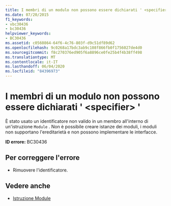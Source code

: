 ```yaml
---
title: I membri di un modulo non possono essere dichiarati ' <specifier> '
ms.date: 07/20/2015
f1_keywords:
- vbc30436
- bc30436
helpviewer_keywords:
- BC30436
ms.assetid: c0560864-64f6-4c76-803f-d9c51df89d62
ms.openlocfilehash: 9c0268a17bdc3ab9c108f866fb0f1756027de4d0
ms.sourcegitcommit: f8c270376ed905f6a8896ce0fe25b4f4b38ff498
ms.translationtype: MT
ms.contentlocale: it-IT
ms.lasthandoff: 06/04/2020
ms.locfileid: "84396973"
---
```

# <a name="members-in-a-module-cannot-be-declared-specifier"></a>I membri di un modulo non possono essere dichiarati ' \<specifier> '
È stato usato un identificatore non valido in un membro all'interno di un'istruzione `Module` . Non è possibile creare istanze dei moduli, i moduli non supportano l'ereditarietà e non possono implementare le interfacce.  
  
 **ID errore:** BC30436  
  
## <a name="to-correct-this-error"></a>Per correggere l'errore  
  
- Rimuovere l'identificatore.  
  
## <a name="see-also"></a>Vedere anche

- [Istruzione Module](../language-reference/statements/module-statement.md)
